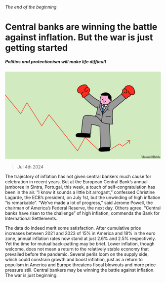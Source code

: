 ###### The end of the beginning

# Central banks are winning the battle against inflation. But the war is just getting started 

##### Politics and protectionism will make life difficult 

![image](images/20240706_LDD004.jpg) 

> Jul 4th 2024 

The trajectory of inflation has not given central bankers much cause for celebration in recent years. But at the European Central Bank’s annual jamboree in Sintra, Portugal, this week, a touch of self-congratulation has been in the air. “I know it sounds a little bit arrogant,” confessed Christine Lagarde, the ECB’s president, on July 1st, but the unwinding of high inflation “is remarkable”. “We’ve made a lot of progress,” said Jerome Powell, the chairman of America’s Federal Reserve, the next day. Others agree. “Central banks have risen to the challenge” of high inflation, commends the Bank for International Settlements. 

The data do indeed merit some satisfaction. After cumulative price increases between 2021 and 2023 of 15% in America and 18% in the euro zone, annual inflation rates now stand at just 2.6% and 2.5% respectively. Yet the time for mutual back-patting may be brief. Lower inflation, though welcome, does not mean a return to the relatively stable economy that prevailed before the pandemic. Several perils loom on the supply side, which could constrain growth and boost inflation, just as a return to populism in America and Europe threatens fiscal blowouts and more price pressure still. Central bankers may be winning the battle against inflation. The war is just beginning.

